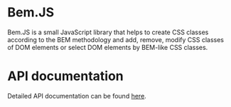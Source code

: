 Bem.JS
========

Bem.JS is a small JavaScript library that helps to create CSS classes according to the BEM methodology and add, remove, modify CSS classes of DOM elements or select DOM elements by BEM-like CSS classes.

# API documentation

Detailed API documentation can be found [here](https://github.com/eakoryakin/Bem.JS/wiki).
